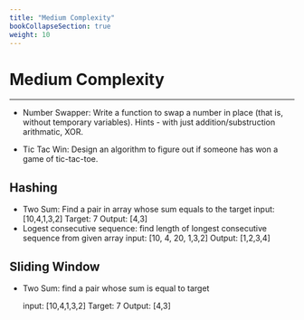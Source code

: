 ```yaml
---
title: "Medium Complexity"
bookCollapseSection: true
weight: 10
---
```


# Medium Complexity
---

* Number Swapper: Write a function to swap a number in place (that is, without temporary variables).
Hints - with just addition/substruction arithmatic, XOR.

* Tic Tac Win: Design an algorithm to figure out if someone has won a game of tic-tac-toe.

## Hashing

* Two Sum: Find a pair in array whose sum equals to the target
  input: [10,4,1,3,2] Target: 7 Output: [4,3]
* Logest consecutive sequence: find length of longest consecutive sequence from given array
  input: [10, 4, 20, 1,3,2] Output: [1,2,3,4]

## Sliding Window

* Two Sum: find a pair whose sum is equal to target

  input: [10,4,1,3,2] Target: 7 Output: [4,3]

